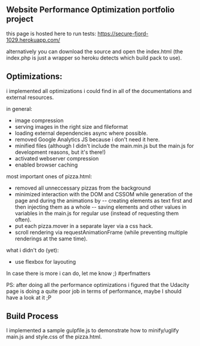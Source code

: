 ## Website Performance Optimization portfolio project

this page is hosted here to run tests: https://secure-fjord-1029.herokuapp.com/

alternatively you can download the source and open the index.html (the index.php is just a wrapper so heroku detects which build pack to use).

## Optimizations:

i implemented all optimizations i could find in all of the documentations and external resources.

in general:
- image compression
- serving images in the right size and fileformat
- loading external dependencies async where possible.
- removed Google Analytics JS because i don't need it here.
- minified files (although I didn't include the main.min.js but the main.js for development reasons, but it's there!)
- activated webserver compression
- enabled browser caching

most important ones of pizza.html:
- removed all unneccessary pizzas from the background
- minimized interaction with the DOM and CSSOM while generation of the page and during the animations by 
-- creating elements as text first and then injecting them as a whole
-- saving elements and other values in variables in the main.js for regular use (instead of requesting them often).
- put each pizza.mover in a separate layer via a css hack.
- scroll rendering via requestAnimationFrame (while preventing multiple renderings at the same time).

what i didn't do (yet):
- use flexbox for layouting

In case there is more i can do, let me know ;) #perfmatters 

PS: after doing all the performance optimizations i figured that the Udacity page is doing a quite poor job in terms of performance, maybe I should have a look at it ;P


## Build Process

I implemented a sample gulpfile.js to demonstrate how to minify/uglify main.js and style.css of the pizza.html.